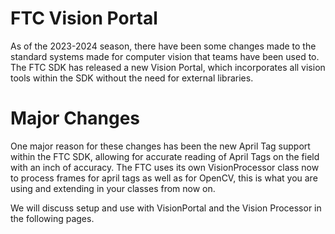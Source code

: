 # FTC Vision Portal

As of the 2023-2024 season, there have been some changes made to the standard systems made for computer vision that teams have been used to. The FTC SDK has released a new Vision Portal, which incorporates all vision tools within the SDK without the need for external libraries.

# Major Changes
One major reason for these changes has been the new April Tag support within the FTC SDK, allowing for accurate reading of April Tags on the field with an inch of accuracy. The FTC uses its own VisionProcessor class now to process frames for april tags as well as for OpenCV, this is what you are using and extending in your classes from now on.

We will discuss setup and use with VisionPortal and the Vision Processor in the following pages.
